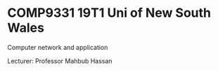 # COMP9331 19T1 Uni of New South Wales
Computer network and application 

Lecturer: Professor Mahbub Hassan
